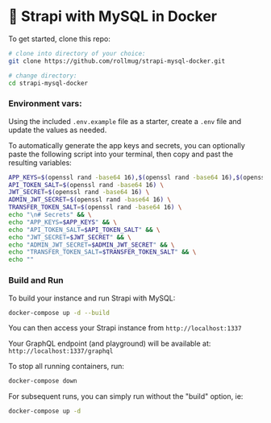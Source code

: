 # 🚀 Strapi with MySQL in Docker

To get started, clone this repo:

```bash
# clone into directory of your choice:
git clone https://github.com/rollmug/strapi-mysql-docker.git

# change directory:
cd strapi-mysql-docker
```

### Environment vars:

Using the included `.env.example` file as a starter, create a `.env` file and update the values as needed.

To automatically generate the app keys and secrets, you can optionally paste the following script into your terminal, then copy and past the resulting variables:

```bash
APP_KEYS=$(openssl rand -base64 16),$(openssl rand -base64 16),$(openssl rand -base64 16),$(openssl rand -base64 16)  \
API_TOKEN_SALT=$(openssl rand -base64 16) \
JWT_SECRET=$(openssl rand -base64 16) \
ADMIN_JWT_SECRET=$(openssl rand -base64 16) \
TRANSFER_TOKEN_SALT=$(openssl rand -base64 16) \
echo "\n# Secrets" && \
echo "APP_KEYS=$APP_KEYS" && \
echo "API_TOKEN_SALT=$API_TOKEN_SALT" && \
echo "JWT_SECRET=$JWT_SECRET" && \
echo "ADMIN_JWT_SECRET=$ADMIN_JWT_SECRET" && \
echo "TRANSFER_TOKEN_SALT=$TRANSFER_TOKEN_SALT" && \
echo ""
```

### Build and Run

To build your instance and run Strapi with MySQL:

```bash
docker-compose up -d --build
```

You can then access your Strapi instance from `http://localhost:1337`

Your GraphQL endpoint (and playground) will be available at: `http://localhost:1337/graphql`

To stop all running containers, run:

```bash
docker-compose down
```

For subsequent runs, you can simply run without the "build" option, ie:

```bash
docker-compose up -d
```